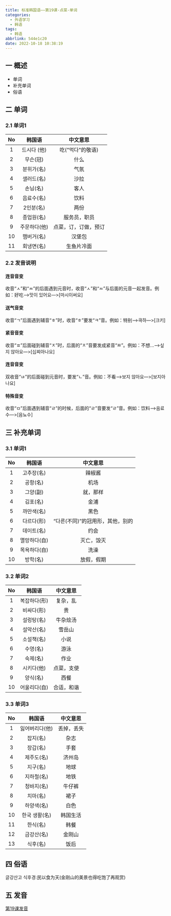 ```yaml
---
title: 标准韩国语——第19课-点菜-单词
categories:
  - 外语学习
  - 韩语
tags:
  - 韩语
abbrlink: 544e1c20
date: 2022-10-18 10:38:19
---
```

## 一 概述

* 单词
* 补充单词
* 俗语

<!--more-->

## 二 单词

### 2.1 单词1

|  No  |    韩国语    |       中文意思       |
| :--: | :----------: | :------------------: |
|  1   | 드시다 (他)  |   吃("먹다"的敬语)   |
|  2   |   무슨(冠)   |         什么         |
|  3   |  분위가(名)  |         气氛         |
|  4   |  샐러드(名)  |         沙拉         |
|  5   |   손님(名)   |         客人         |
|  6   |  음료수(名)  |         饮料         |
|  7   |  2인분(名)   |         两份         |
|  8   |  종업원(名)  |     服务员，职员     |
|  9   | 주문하다(他) | 点菜，订，订做，预订 |
|  10  |  햄버거(名)  |        汉堡包        |
|  11  |  회냉면(名)  |      生鱼片冷面      |

### 2.2 发音说明

#### 连音音变

收音“ㅅ”和“ㅆ”的后面遇到元音时，收音“ㅅ”和“ㅆ”与后面的元音一起发音。例如：好吃—>맛이 있어요—>[마시이써요]

#### 送气音变

收音“ㄱ”后面遇到辅音“ㅎ”时，收音“ㅎ”要发“ㅋ”音。例如：特别—>큭하—>[크키]

#### 紧音音变

收音“ㅍ”后面碰到辅音“ㅈ”时，后面的“ㅈ”音要发成紧音“ㅉ”。例如：不想...—>싶지 않아요—>[십찌아나요]

#### 连音音变

双收音“ㄶ”的后面碰到元音时，要发“ㄴ”音。例如：不看—>보지 않아요—>[보지아나요]

#### 特殊音变

收音“ㅁ”后面遇到辅音“ㄹ”的时候，后面的“ㄹ”音要发“ㄹ”音。例如：饮料—>음료수—>[음뇨수]

## 三 补充单词

### 3.1 单词1

|  No  |    韩国语    |             中文意思             |
| :--: | :----------: | :------------------------------: |
|  1   |  고추장(名)  |              辣椒酱              |
|  2   |   공항(名)   |               机场               |
|  3   |   그양(副)   |             就，那样             |
|  4   |   김포(名)   |               金浦               |
|  5   |  까만색(名)  |               黑色               |
|  6   |  다르다(形)  | “다른(不同)”的冠用形，其他，别的 |
|  7   |  데이트(名)  |               约会               |
|  8   | 멸망하다(自) |            灭亡，毁灭            |
|  9   | 목욕하다(自) |               洗澡               |
|  10  |   방학(名)   |            放假，假期            |

### 3.2 单词2

|  No  |    韩国语    |  中文意思  |
| :--: | :----------: | :--------: |
|  1   | 복잡하다(形) |  复杂，乱  |
|  2   |  비싸다(形)  |     贵     |
|  3   |  설렁탕(名)  |  牛杂烩汤  |
|  4   |  설악산(名)  |   雪岳山   |
|  5   |  소설책(名)  |    小说    |
|  6   |   수영(名)   |    游泳    |
|  7   |   숙제(名)   |    作业    |
|  8   |  시키다(他)  | 点菜，支使 |
|  9   |   양식(名)   |    西餐    |
|  10  | 어울리다(自) | 合适，和谐 |

### 3.3 单词3

|  No  |     韩国语     |  中文意思  |
| :--: | :------------: | :--------: |
|  1   | 잃어버리다(他) | 丢掉，丢失 |
|  2   |    잡지(名)    |    杂志    |
|  3   |    장갑(名)    |    手套    |
|  4   |   제주도(名)   |   济州岛   |
|  5   |    지구(名)    |    地球    |
|  6   |   지하철(名)   |    地铁    |
|  7   |   청바지(名)   |   牛仔裤   |
|  8   |    치마(名)    |    裙子    |
|  9   |   하양색(名)   |    白色    |
|  10  | 한국 생활(名)  |  韩国生活  |
|  11  |    한식(名)    |    韩餐    |
|  12  |   금강산(名)   |   金刚山   |
|  13  |    식후(名)    |    饭后    |

## 四 俗语

글강산고 식후경:民以食为天(金刚山的美景也得吃饱了再观赏)

## 五 发音

[第19课发音][1]

[1]:https://biz.cli.im/Pcview?name=https%3A%2F%2Fbiz.cli.im%2Ftest%2FRS485323%3Fcoding%3DHlnJPR%26qrurl%3Dhttp%253A%252F%252Fqr31.cn%252FHlnJPR%26gtype%3D2&time=1